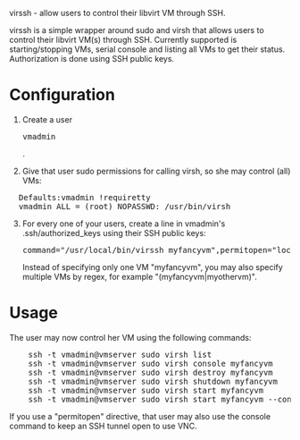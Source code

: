 virssh - allow users to control their libvirt VM through SSH.

virssh is a simple wrapper around sudo and virsh that allows users to control
their libvirt VM(s) through SSH. Currently supported is starting/stopping VMs,
serial console and listing all VMs to get their status. Authorization is done
using SSH public keys.

Configuration
=============

1. Create a user <pre>vmadmin</pre>.

2. Give that user sudo permissions for calling virsh, so she may control (all)
   VMs:

  <pre>
  Defaults:vmadmin !requiretty
  vmadmin ALL = (root) NOPASSWD: /usr/bin/virsh</pre>

3. For every one of your users, create a line in vmadmin's .ssh/authorized_keys
   using their SSH public keys:

   <pre>command="/usr/local/bin/virssh myfancyvm",permitopen="localhost:5915",no-X11-forwarding,no-agent-forwarding ssh-rsa AAAAB...== myfancyuser@hjome</pre>

   Instead of specifying only one VM "myfancyvm", you may also specify multiple
   VMs by regex, for example "(myfancyvm|myothervm)".

Usage
=====

  The user may now control her VM using the following commands:

  <pre>
    ssh -t vmadmin@vmserver sudo virsh list
    ssh -t vmadmin@vmserver sudo virsh console myfancyvm
    ssh -t vmadmin@vmserver sudo virsh destroy myfancyvm
    ssh -t vmadmin@vmserver sudo virsh shutdown myfancyvm
    ssh -t vmadmin@vmserver sudo virsh start myfancyvm
    ssh -t vmadmin@vmserver sudo virsh start myfancyvm --console</pre>

  If you use a "permitopen" directive, that user may also use the console 
  command to keep an SSH tunnel open to use VNC.
